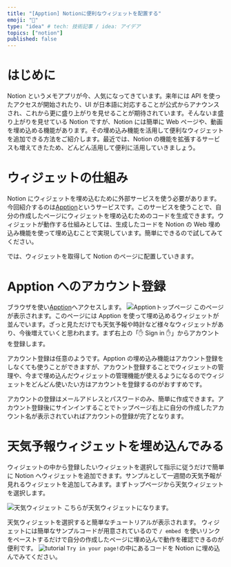 ```yaml
---
title: "[Apption] Notionに便利なウィジェットを配置する"
emoji: "📝"
type: "idea" # tech: 技術記事 / idea: アイデア
topics: ["notion"]
published: false
---
```


# はじめに

Notion というメモアプリが今、人気になってきています。来年には API を使ったアクセスが開始されたり、UI が日本語に対応することが公式からアナウンスされ、これから更に盛り上がりを見せることが期待されています。そんないま盛り上がりを見せている Notion ですが、Notion には簡単に Web ページや、動画を埋め込める機能があります。その埋め込み機能を活用して便利なウィジェットを追加できる方法をご紹介します。最近では、Notion の機能を拡張するサービスも増えてきたため、どんどん活用して便利に活用していきましょう。

# ウィジェットの仕組み

Notion にウィジェットを埋め込むために外部サービスを使う必要があります。今回紹介するのは[Apption](https://apption.co/)というサービスです。このサービスを使うことで、自分の作成したページにウィジェットを埋め込むためのコードを生成できます。ウィジェットが動作する仕組みとしては、生成したコードを Notion の Web 埋め込み機能を使って埋め込むことで実現しています。簡単にできるので試してみてください。

では、ウィジェットを取得して Notion のページに配置していきます。

# Apption へのアカウント登録

ブラウザを使い[Apption](https://apption.co/)へアクセスします。
![Apptionトップページ](https://storage.googleapis.com/zenn-user-upload/fgruudfwnvcfiwd8k8dc3h3qmo3r)
このページが表示されます。このページには Apption を使って埋め込めるウィジェットが並んでいます。ざっと見ただけでも天気予報や時計など様々なウィジェットがあり、今後増えていくと思われます。まず右上の「✋ Sign in ✋」からアカウントを登録します。

アカウント登録は任意のようです。Apption の埋め込み機能はアカウント登録をしなくても使うことができますが、アカウント登録することでウィジェットの管理や、今まで埋め込んだウィジェットの管理機能が使えるようになるのでウィジェットをどんどん使いたい方はアカウントを登録するのがおすすめです。

アカウントの登録はメールアドレスとパスワードのみ、簡単に作成できます。アカウント登録後にサインインすることでトップページ右上に自分の作成したアカウント名が表示されていればアカウントの登録が完了となります。

# 天気予報ウィジェットを埋め込んでみる

ウィジェットの中から登録したいウィジェットを選択して指示に従うだけで簡単に Notion へウィジェットを追加できます。サンプルとして一週間の天気予報が見れるウィジェットを追加してみます。まずトップページから天気ウィジェットを選択します。

![天気ウィジェット](https://storage.googleapis.com/zenn-user-upload/ndr9wpgf67sjmda7bxevtw6xhf18)
こちらが天気ウィジェットになります。

天気ウィジェットを選択すると簡単なチュートリアルが表示されます。
ウィジェットには簡単なサンプルコードが用意されているので `/ embed `を使いリンクをペーストするだけで自分の作成したページに埋め込んで動作を確認できるのが便利です。
![tutorial](https://storage.googleapis.com/zenn-user-upload/djoqbzfa1ml1gpjlmcyqwxud7510)
`Try in your page!`の中にあるコードを Notion に埋め込んでみてください。
